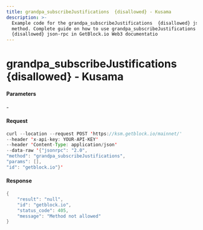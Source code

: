 ```yaml
---
title: grandpa_subscribeJustifications  {disallowed} - Kusama
description: >-
  Example code for the grandpa_subscribeJustifications  {disallowed} json-rpc
  method. Сomplete guide on how to use grandpa_subscribeJustifications 
  {disallowed} json-rpc in GetBlock.io Web3 documentatio
---
```


# grandpa\_subscribeJustifications  {disallowed} - Kusama

#### Parameters

\-

#### Request

```java
curl --location --request POST 'https://ksm.getblock.io/mainnet/' 
--header 'x-api-key: YOUR-API-KEY' 
--header 'Content-Type: application/json' 
--data-raw '{"jsonrpc": "2.0",
"method": "grandpa_subscribeJustifications",
"params": [],
"id": "getblock.io"}'
```

#### Response

```java
{
    "result": "null",
    "id": "getblock.io",
    "status_code": 405,
    "message": "Method not allowed"
}
```
